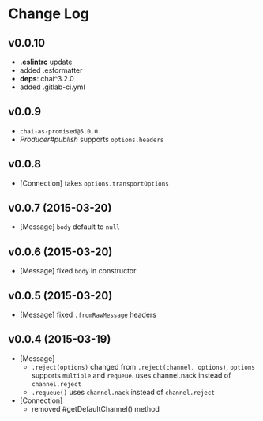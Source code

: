 # Change Log

## v0.0.10
* **.eslintrc** update
* added .esformatter
* **deps**: chai^3.2.0
* added .gitlab-ci.yml

## v0.0.9
* `chai-as-promised@5.0.0`
* *Producer#publish* supports `options.headers` 

## v0.0.8
* [Connection] takes `options.transportOptions`

## v0.0.7 (2015-03-20)
* [Message] `body` default to `null`

## v0.0.6 (2015-03-20)
* [Message] fixed `body` in constructor

## v0.0.5 (2015-03-20)
* [Message] fixed `.fromRawMessage` headers

## v0.0.4 (2015-03-19)
* [Message]
    - `.reject(options)` changed from `.reject(channel, options)`, `options` supports `multiple` and `requeue`. uses channel.nack instead of `channel.reject`
    - `.requeue()` uses `channel.nack` instead of `channel.reject`
* [Connection]
    - removed #getDefaultChannel() method
